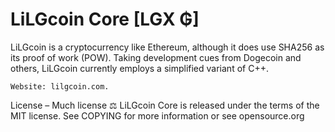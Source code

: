 # LiLGcoin Core [LGX ₲]
LiLGcoin is a cryptocurrency like Ethereum, although it does use SHA256 as its proof of work (POW). Taking development cues from Dogecoin and others, LiLGcoin currently employs a simplified variant of C++.

    Website: lilgcoin.com.
License – Much license ⚖️
LiLGcoin Core is released under the terms of the MIT license. See COPYING for more information or see opensource.org
